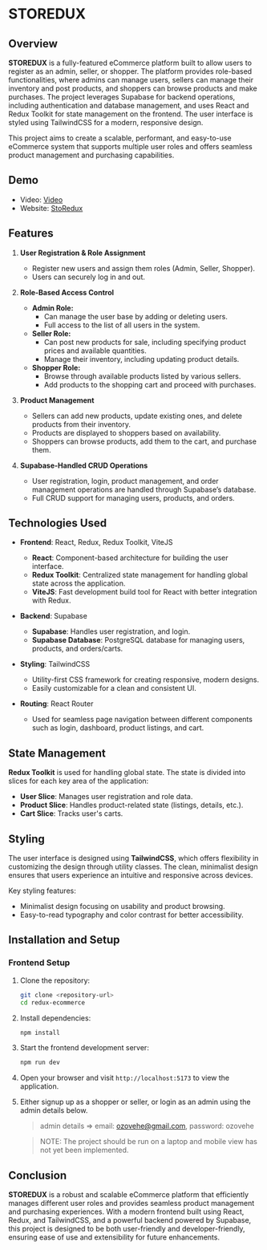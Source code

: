 # STOREDUX

## Overview

**STOREDUX** is a fully-featured eCommerce platform built to allow users to register as an admin, seller, or shopper. The platform provides role-based functionalities, where admins can manage users, sellers can manage their inventory and post products, and shoppers can browse products and make purchases. The project leverages Supabase for backend operations, including authentication and database management, and uses React and Redux Toolkit for state management on the frontend. The user interface is styled using TailwindCSS for a modern, responsive design.

This project aims to create a scalable, performant, and easy-to-use eCommerce system that supports multiple user roles and offers seamless product management and purchasing capabilities.

## Demo

- Video: [Video](https://www.loom.com/share/9b5711ecf89e4060a10277d2ff57f9b8?sid=29d11325-20fb-41e6-bf42-df306dcf7b2c)
- Website: [StoRedux](https://storedux-ten.vercel.app/)

## Features

1. **User Registration & Role Assignment**  
   - Register new users and assign them roles (Admin, Seller, Shopper).
   - Users can securely log in and out.

2. **Role-Based Access Control**
   - **Admin Role:**
     - Can manage the user base by adding or deleting users.
     - Full access to the list of all users in the system.
   - **Seller Role:**
     - Can post new products for sale, including specifying product prices and available quantities.
     - Manage their inventory, including updating product details.
   - **Shopper Role:**
     - Browse through available products listed by various sellers.
     - Add products to the shopping cart and proceed with purchases.

3. **Product Management**
   - Sellers can add new products, update existing ones, and delete products from their inventory.
   - Products are displayed to shoppers based on availability.
   - Shoppers can browse products, add them to the cart, and purchase them.

4. **Supabase-Handled CRUD Operations**
   - User registration, login, product management, and order management operations are handled through Supabase’s database.
   - Full CRUD support for managing users, products, and orders.


## Technologies Used

- **Frontend**: React, Redux, Redux Toolkit, ViteJS
  - **React**: Component-based architecture for building the user interface.
  - **Redux Toolkit**: Centralized state management for handling global state across the application.
  - **ViteJS**: Fast development build tool for React with better integration with Redux.
  
- **Backend**: Supabase
  - **Supabase**: Handles user registration, and login.
  - **Supabase Database**: PostgreSQL database for managing users, products, and orders/carts.

- **Styling**: TailwindCSS
  - Utility-first CSS framework for creating responsive, modern designs.
  - Easily customizable for a clean and consistent UI.
  
- **Routing**: React Router
  - Used for seamless page navigation between different components such as login, dashboard, product listings, and cart.

## State Management

**Redux Toolkit** is used for handling global state. The state is divided into slices for each key area of the application:
- **User Slice**: Manages user registration and role data.
- **Product Slice**: Handles product-related state (listings, details, etc.).
- **Cart Slice**: Tracks user's carts.


## Styling

The user interface is designed using **TailwindCSS**, which offers flexibility in customizing the design through utility classes. The clean, minimalist design ensures that users experience an intuitive and responsive across devices.

Key styling features:
- Minimalist design focusing on usability and product browsing.
- Easy-to-read typography and color contrast for better accessibility.


## Installation and Setup

### Frontend Setup

1. Clone the repository:
   ```bash
   git clone <repository-url>
   cd redux-ecommerce
   ```

2. Install dependencies:
   ```bash
   npm install
   ```

3. Start the frontend development server:
   ```bash
   npm run dev
   ```

4. Open your browser and visit `http://localhost:5173` to view the application.

5. Either signup up as a shopper or seller, or login as an admin using the admin details below.
   > admin details => email: ozovehe@gmail.com, password: ozovehe

   > NOTE: The project should be run on a laptop and mobile view has not yet been implemented.


## Conclusion

**STOREDUX** is a robust and scalable eCommerce platform that efficiently manages different user roles and provides seamless product management and purchasing experiences. With a modern frontend built using React, Redux, and TailwindCSS, and a powerful backend powered by Supabase, this project is designed to be both user-friendly and developer-friendly, ensuring ease of use and extensibility for future enhancements.
